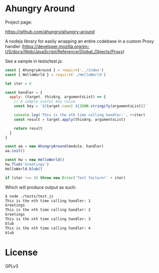 # Ahungry Around

Project page:

https://github.com/ahungry/ahungry-around

A nodejs library for easily wrapping an entire codebase in a custom
Proxy handler
(https://developer.mozilla.org/en-US/docs/Web/JavaScript/Reference/Global_Objects/Proxy)

See a sample in tests/test.js:

```js
const { AhungryAround } = require('../index')
const { HelloWorld } = require('./HelloWorld')

let iter = 0

const handler = {
  apply: (target, thisArg, argumentsList) => {
    // A sample useful key value.
    const key = `${target.name} ${JSON.stringify(argumentsList)}`

    console.log('This is the nth time calling handler:', ++iter)
    const result = target.apply(thisArg, argumentsList)

    return result
  }
}

const aa = new AhungryAround(module, handler)
aa.init()

const hw = new HelloWorld()
hw.flub('Greetings')
HelloWorld.blub()

if (iter !== 4) throw new Error('Test failure!' + iter)
```

Which will produce output as such:

```sh
$ node ./tests/test.js
This is the nth time calling handler: 1
Greetings
This is the nth time calling handler: 2
Greetings
This is the nth time calling handler: 3
blub
This is the nth time calling handler: 4
blub
```


# License

GPLv3
